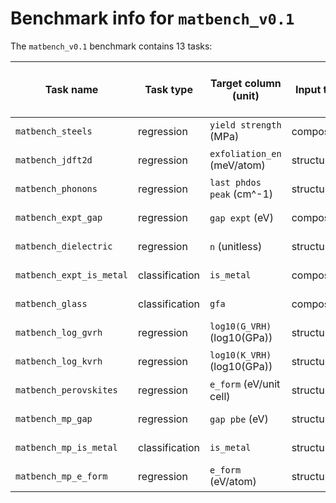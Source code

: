 # Benchmark info for `matbench_v0.1`

The `matbench_v0.1` benchmark contains 13 tasks:

| Task name | Task type | Target column (unit) | Input type | Samples | MAD (regression) or Fraction True (classification) | Links | Submissions|
|-------|-------|-------|-------|-------|-------|-------|-------|
| `matbench_steels` | regression | `yield strength` (MPa) | composition | 312 | 229.3743 | [download](https://ml.materialsproject.org/projects/matbench_steels.json.gz), [interactive](https://ml.materialsproject.org/projects/matbench_steels) | 3 |
| `matbench_jdft2d` | regression | `exfoliation_en` (meV/atom) | structure | 636 | 67.2020 | [download](https://ml.materialsproject.org/projects/matbench_jdft2d.json.gz), [interactive](https://ml.materialsproject.org/projects/matbench_jdft2d) | 3 |
| `matbench_phonons` | regression | `last phdos peak` (cm^-1) | structure | 1,265 | 323.7870 | [download](https://ml.materialsproject.org/projects/matbench_phonons.json.gz), [interactive](https://ml.materialsproject.org/projects/matbench_phonons) | 3 |
| `matbench_expt_gap` | regression | `gap expt` (eV) | composition | 4,604 | 1.1432 | [download](https://ml.materialsproject.org/projects/matbench_expt_gap.json.gz), [interactive](https://ml.materialsproject.org/projects/matbench_expt_gap) | 3 |
| `matbench_dielectric` | regression | `n` (unitless) | structure | 4,764 | 0.8085 | [download](https://ml.materialsproject.org/projects/matbench_dielectric.json.gz), [interactive](https://ml.materialsproject.org/projects/matbench_dielectric) | 3 |
| `matbench_expt_is_metal` | classification | `is_metal` | composition | 4,921 | 0.4981 | [download](https://ml.materialsproject.org/projects/matbench_expt_is_metal.json.gz), [interactive](https://ml.materialsproject.org/projects/matbench_expt_is_metal) | 3 |
| `matbench_glass` | classification | `gfa` | composition | 5,680 | 0.7104 | [download](https://ml.materialsproject.org/projects/matbench_glass.json.gz), [interactive](https://ml.materialsproject.org/projects/matbench_glass) | 3 |
| `matbench_log_gvrh` | regression | `log10(G_VRH)` (log10(GPa)) | structure | 10,987 | 0.2931 | [download](https://ml.materialsproject.org/projects/matbench_log_gvrh.json.gz), [interactive](https://ml.materialsproject.org/projects/matbench_log_gvrh) | 3 |
| `matbench_log_kvrh` | regression | `log10(K_VRH)` (log10(GPa)) | structure | 10,987 | 0.2897 | [download](https://ml.materialsproject.org/projects/matbench_log_kvrh.json.gz), [interactive](https://ml.materialsproject.org/projects/matbench_log_kvrh) | 3 |
| `matbench_perovskites` | regression | `e_form` (eV/unit cell) | structure | 18,928 | 0.5660 | [download](https://ml.materialsproject.org/projects/matbench_perovskites.json.gz), [interactive](https://ml.materialsproject.org/projects/matbench_perovskites) | 3 |
| `matbench_mp_gap` | regression | `gap pbe` (eV) | structure | 106,113 | 1.3271 | [download](https://ml.materialsproject.org/projects/matbench_mp_gap.json.gz), [interactive](https://ml.materialsproject.org/projects/matbench_mp_gap) | 3 |
| `matbench_mp_is_metal` | classification | `is_metal` | structure | 106,113 | 0.4349 | [download](https://ml.materialsproject.org/projects/matbench_mp_is_metal.json.gz), [interactive](https://ml.materialsproject.org/projects/matbench_mp_is_metal) | 3 |
| `matbench_mp_e_form` | regression | `e_form` (eV/atom) | structure | 132,752 | 1.0059 | [download](https://ml.materialsproject.org/projects/matbench_mp_e_form.json.gz), [interactive](https://ml.materialsproject.org/projects/matbench_mp_e_form) | 3 |
